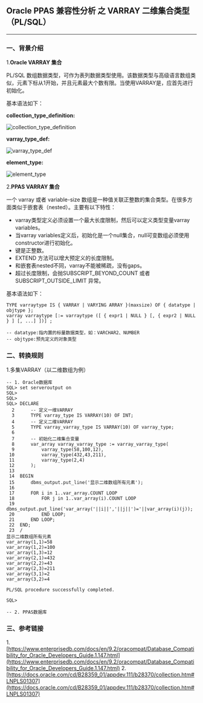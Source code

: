 ## Oracle PPAS 兼容性分析 之  VARRAY 二维集合类型（PL/SQL）
---

### 一、背景介绍

1.**Oracle VARRAY 集合**

PL/SQL 数组数据类型，可作为表列数据类型使用。该数据类型与高级语言数组类似，元素下标从1开始，并且元素最大个数有限。当使用VARRAY是，应首先进行初始化。

基本语法如下：

**collection_type_definition:**

![collection_type_definition](https://docs.oracle.com/cd/B28359_01/appdev.111/b28370/img/collection_type_def.gif)

**varray_type_def:**

![varray_type_def](https://docs.oracle.com/cd/B28359_01/appdev.111/b28370/img/varray_type_def.gif)

**element_type:**

![element_type](https://docs.oracle.com/cd/B28359_01/appdev.111/b28370/img/element_type_definition.gif)


2.**PPAS VARRAY 集合**

一个 varray 或者 variable-size 数组是一种值关联正整数的集合类型。在很多方面类似于嵌套表（nested）。主要有以下特性：

+ varray类型定义必须设置一个最大长度限制，然后可以定义类型变量varray variables。
+ 当varray variables定义后，初始化是一个null集合，null可变数组必须使用constructor进行初始化。
+ 键是正整数。
+ EXTEND 方法可以增大预定义的长度限制。
+ 和嵌套表nested不同，varray不能被稀疏，没有gaps。
+ 超过长度限制，会抛SUBSCRIPT_BEYOND_COUNT 或者 SUBSCRIPT_OUTSIDE_LIMIT 异常。

基本语法如下：
```
TYPE varraytype IS { VARRAY | VARYING ARRAY }(maxsize) OF { datatype | objtype };
varray varraytype [:= varraytype ([ { expr1 | NULL } [, { expr2 | NULL } ] [, ...] ])] ;

-- datatype:指内置的标量数据类型，如：VARCHAR2、NUMBER
-- objtype:预先定义的对象类型
```



### 二、转换规则
1.多集VARRAY（以二维数组为例）
```
-- 1. Oracle数据库
SQL> set serveroutput on
SQL> 
SQL> 
SQL> DECLARE
  2      -- 定义一维VARRAY
  3      TYPE varray_type IS VARRAY(10) OF INT;
  4      -- 定义二维VARRAY
  5      TYPE varray_varray_type IS VARRAY(10) OF varray_type;
  6  
  7      -- 初始化二维集合变量
  8      var_array varray_varray_type := varray_varray_type(
  9          varray_type(58,100,12),
 10          varray_type(432,43,211),
 11          varray_type(2,4)
 12      );
 13  
 14  BEGIN
 15      dbms_output.put_line('显示二维数组所有元素');
 16  
 17      FOR i in 1..var_array.COUNT LOOP
 18          FOR j in 1..var_array(i).COUNT LOOP
 19              dbms_output.put_line('var_array('||i||','||j||')='||var_array(i)(j));
 20          END LOOP;
 21      END LOOP;
 22  END;
 23  /
显示二维数组所有元素
var_array(1,1)=58
var_array(1,2)=100
var_array(1,3)=12
var_array(2,1)=432
var_array(2,2)=43
var_array(2,3)=211
var_array(3,1)=2
var_array(3,2)=4

PL/SQL procedure successfully completed.

SQL> 

-- 2. PPAS数据库

```

### 三、参考链接
1.[https://www.enterprisedb.com/docs/en/9.2/oracompat/Database_Compatibility_for_Oracle_Developers_Guide.1.147.html](https://www.enterprisedb.com/docs/en/9.2/oracompat/Database_Compatibility_for_Oracle_Developers_Guide.1.147.html)
2.[https://docs.oracle.com/cd/B28359_01/appdev.111/b28370/collection.htm#LNPLS01307](https://docs.oracle.com/cd/B28359_01/appdev.111/b28370/collection.htm#LNPLS01307)
